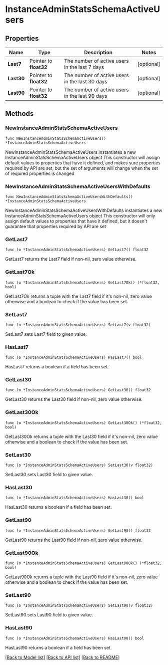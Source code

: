 # InstanceAdminStatsSchemaActiveUsers

## Properties

Name | Type | Description | Notes
------------ | ------------- | ------------- | -------------
**Last7** | Pointer to **float32** | The number of active users in the last 7 days | [optional] 
**Last30** | Pointer to **float32** | The number of active users in the last 30 days | [optional] 
**Last90** | Pointer to **float32** | The number of active users in the last 90 days | [optional] 

## Methods

### NewInstanceAdminStatsSchemaActiveUsers

`func NewInstanceAdminStatsSchemaActiveUsers() *InstanceAdminStatsSchemaActiveUsers`

NewInstanceAdminStatsSchemaActiveUsers instantiates a new InstanceAdminStatsSchemaActiveUsers object
This constructor will assign default values to properties that have it defined,
and makes sure properties required by API are set, but the set of arguments
will change when the set of required properties is changed

### NewInstanceAdminStatsSchemaActiveUsersWithDefaults

`func NewInstanceAdminStatsSchemaActiveUsersWithDefaults() *InstanceAdminStatsSchemaActiveUsers`

NewInstanceAdminStatsSchemaActiveUsersWithDefaults instantiates a new InstanceAdminStatsSchemaActiveUsers object
This constructor will only assign default values to properties that have it defined,
but it doesn't guarantee that properties required by API are set

### GetLast7

`func (o *InstanceAdminStatsSchemaActiveUsers) GetLast7() float32`

GetLast7 returns the Last7 field if non-nil, zero value otherwise.

### GetLast7Ok

`func (o *InstanceAdminStatsSchemaActiveUsers) GetLast7Ok() (*float32, bool)`

GetLast7Ok returns a tuple with the Last7 field if it's non-nil, zero value otherwise
and a boolean to check if the value has been set.

### SetLast7

`func (o *InstanceAdminStatsSchemaActiveUsers) SetLast7(v float32)`

SetLast7 sets Last7 field to given value.

### HasLast7

`func (o *InstanceAdminStatsSchemaActiveUsers) HasLast7() bool`

HasLast7 returns a boolean if a field has been set.

### GetLast30

`func (o *InstanceAdminStatsSchemaActiveUsers) GetLast30() float32`

GetLast30 returns the Last30 field if non-nil, zero value otherwise.

### GetLast30Ok

`func (o *InstanceAdminStatsSchemaActiveUsers) GetLast30Ok() (*float32, bool)`

GetLast30Ok returns a tuple with the Last30 field if it's non-nil, zero value otherwise
and a boolean to check if the value has been set.

### SetLast30

`func (o *InstanceAdminStatsSchemaActiveUsers) SetLast30(v float32)`

SetLast30 sets Last30 field to given value.

### HasLast30

`func (o *InstanceAdminStatsSchemaActiveUsers) HasLast30() bool`

HasLast30 returns a boolean if a field has been set.

### GetLast90

`func (o *InstanceAdminStatsSchemaActiveUsers) GetLast90() float32`

GetLast90 returns the Last90 field if non-nil, zero value otherwise.

### GetLast90Ok

`func (o *InstanceAdminStatsSchemaActiveUsers) GetLast90Ok() (*float32, bool)`

GetLast90Ok returns a tuple with the Last90 field if it's non-nil, zero value otherwise
and a boolean to check if the value has been set.

### SetLast90

`func (o *InstanceAdminStatsSchemaActiveUsers) SetLast90(v float32)`

SetLast90 sets Last90 field to given value.

### HasLast90

`func (o *InstanceAdminStatsSchemaActiveUsers) HasLast90() bool`

HasLast90 returns a boolean if a field has been set.


[[Back to Model list]](../README.md#documentation-for-models) [[Back to API list]](../README.md#documentation-for-api-endpoints) [[Back to README]](../README.md)


